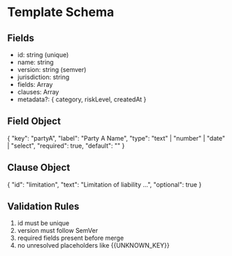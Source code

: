 # Template Schema

## Fields
- id: string (unique)
- name: string
- version: string (semver)
- jurisdiction: string
- fields: Array<Field>
- clauses: Array<Clause>
- metadata?: { category, riskLevel, createdAt }

## Field Object
{
  "key": "partyA",
  "label": "Party A Name",
  "type": "text" | "number" | "date" | "select",
  "required": true,
  "default": ""
}

## Clause Object
{
  "id": "limitation",
  "text": "Limitation of liability ...",
  "optional": true
}

## Validation Rules
1. id must be unique
2. version must follow SemVer
3. required fields present before merge
4. no unresolved placeholders like {{UNKNOWN_KEY}}
